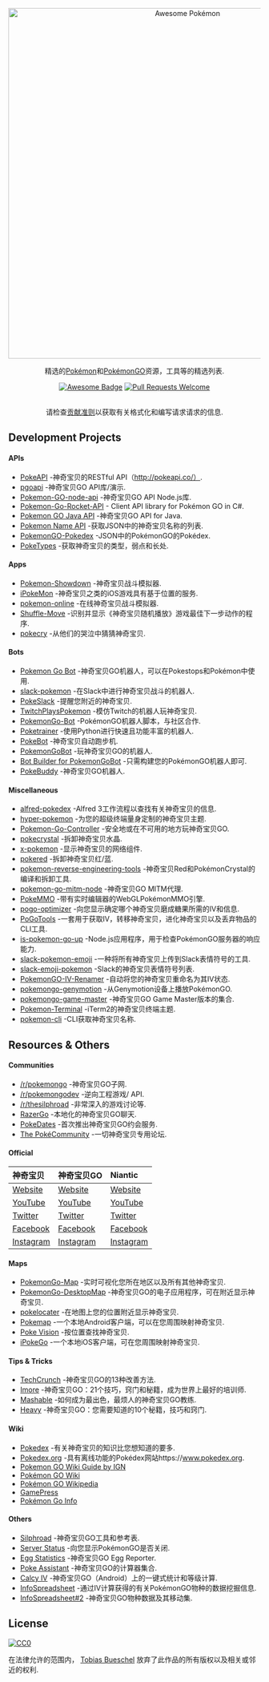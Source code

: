 <div class="github-widget" data-repo="tobiasbueschel/awesome-pokemon"></div>
<script async src="https://pagead2.googlesyndication.com/pagead/js/adsbygoogle.js"></script><ins class="adsbygoogle" style="display:block" data-ad-client="ca-pub-6890694312814945" data-ad-slot="5473692530" data-ad-format="auto"  data-full-width-responsive="true"></ins><script>(adsbygoogle = window.adsbygoogle || []).push({});</script>
<p align="center">
  <a href="https://github.com/tobiasbueschel/awesome-pokemon/">
    <img alt="Awesome Pokémon" src="https://raw.githubusercontent.com/tobiasbueschel/awesome-pokemon/master/logo.png" width="700">
  </a>
</p>

<div align="center">

<p align="center">
  精选的<a href="http://www.pokemon.com/">Pokémon</a>和<a href="http://www.pokemongo.com/">PokémonGO</a>资源，工具等的精选列表.
</p>

<p align="center">
  <a href="https://raw.githubusercontent.com/sindresorhus/awesome"><img alt="Awesome Badge" src="https://awesome.re/badge-flat.svg"></a>
  <a href="https://raw.githubusercontent.com/tobiasbueschel/awesome-pokemon/pulls"><img alt="Pull Requests Welcome" src="https://img.shields.io/badge/PRs-welcome-brightgreen.svg?style=flat-square"></a>
</p>

<p>
</i>  </i>  <br>  
请检查<a href="https://github.com/tobiasbueschel/awesome-pokemon/blob/master/contributing.md">贡献准则</a>以获取有关格式化和编写请求请求的信息.
</p>

</div>



## Development Projects
#### APIs
- [PokeAPI](https://github.com/PokeAPI/pokeapi/) -神奇宝贝的RESTful API（http://pokeapi.co/）.
- [pgoapi](https://github.com/tejado/pgoapi) -神奇宝贝GO API库/演示.
- [Pokemon-GO-node-api](https://github.com/Armax/Pokemon-GO-node-api) -神奇宝贝GO API Node.js库.
- [Pokemon-Go-Rocket-API](https://github.com/FeroxRev/Pokemon-Go-Rocket-API) - Client API library for Pokémon GO in C#.
- [Pokemon GO Java API](https://github.com/Grover-c13/PokeGOAPI-Java) -神奇宝贝GO API for Java.
- [Pokemon Name API](https://github.com/sindresorhus/pokemon) -获取JSON中的神奇宝贝名称的列表.
- [PokemonGO-Pokedex](https://github.com/Biuni/PokemonGO-Pokedex) -JSON中的PokémonGO的Pokédex.
- [PokeTypes](https://github.com/fbosch/poke-types) -获取神奇宝贝的类型，弱点和长处.

#### Apps
- [Pokemon-Showdown](https://github.com/Zarel/Pokemon-Showdown) -神奇宝贝战斗模拟器.
- [iPokeMon](https://github.com/Kjuly/iPokeMon) -神奇宝贝之类的iOS游戏具有基于位置的服务.
- [pokemon-online](https://github.com/po-devs/pokemon-online) -在线神奇宝贝战斗模拟器.
- [Shuffle-Move](https://github.com/Loreinator/Shuffle-Move) -识别并显示《神奇宝贝随机播放》游戏最佳下一步动作的程序.
- [pokecry](https://github.com/fent/pokecry) -从他们的哭泣中猜猜神奇宝贝.

#### Bots
- [Pokemon Go Bot](https://github.com/Hrithikd/Pokemon-Go-Bot-Working-Hack-API) -神奇宝贝GO机器人，可以在Pokestops和Pokémon中使用.
- [slack-pokemon](https://github.com/rvinluan/slack-pokemon) -在Slack中进行神奇宝贝战斗的机器人.
- [PokeSlack](https://github.com/timwah/pokeslack) -提醒您附近的神奇宝贝.
- [TwitchPlaysPokemon](https://github.com/sunshinekitty/TwitchPlaysPokemon) -模仿Twitch的机器人玩神奇宝贝.
- [PokemonGo-Bot](https://github.com/PokemonGoF/PokemonGo-Bot) -PokémonGO机器人脚本，与社区合作.
- [Poketrainer](https://github.com/j-e-k/poketrainer) -使用Python进行快速且功能丰富的机器人.
- [PokeBot](https://github.com/akbaryahya/PokeBot) -神奇宝贝自动跑步机.
- [PokemonGoBot](https://github.com/jabbink/PokemonGoBot) -玩神奇宝贝GO的机器人.
- [Bot Builder for PokemonGoBot](https://github.com/shilch/pogobot-builder) -只需构建您的PokémonGO机器人即可.
- [PokeBuddy](https://github.com/finndev/PokeBuddy) -神奇宝贝GO机器人.

#### Miscellaneous
- [alfred-pokedex](https://github.com/vutran/alfred-pokedex) -Alfred 3工作流程以查找有关神奇宝贝的信息.
- [hyper-pokemon](https://github.com/hyper-pokemon/hyper-pokemon) -为您的超级终端量身定制的神奇宝贝主题.
- [Pokemon-Go-Controller](https://github.com/kahopoon/Pokemon-Go-Controller) -安全地或在不可用的地方玩神奇宝贝GO.
- [pokecrystal](https://github.com/pret/pokecrystal) -拆卸神奇宝贝水晶.
- [x-pokemon](https://github.com/passy/x-pokemon) -显示神奇宝贝的网络组件.
- [pokered](https://github.com/pret/pokered) -拆卸神奇宝贝红/蓝.
- [pokemon-reverse-engineering-tools](https://github.com/pret/pokemon-reverse-engineering-tools) -神奇宝贝Red和PokémonCrystal的编译和拆卸工具.
- [pokemon-go-mitm-node](https://github.com/rastapasta/pokemon-go-mitm-node) -神奇宝贝GO MITM代理.
- [PokeMMO](https://github.com/maierfelix/PokeMMO) -带有实时编辑器的WebGLPokémonMMO引擎.
- [pogo-optimizer](https://github.com/justinleewells/pogo-optimizer) -向您显示确定哪个神奇宝贝磨成糖果所需的IV和信息.
- [PoGoTools](https://github.com/nelsyeung/PoGoTools) -一套用于获取IV，转移神奇宝贝，进化神奇宝贝以及丢弃物品的CLI工具.
- [is-pokemon-go-up](https://github.com/sotojuan/is-pokemon-go-up) -Node.js应用程序，用于检查PokémonGO服务器的响应能力.
- [slack-pokemon-emoji](https://github.com/fraserxu/slack-pokemon-emoji) -一种将所有神奇宝贝上传到Slack表情符号的工具.
- [slack-emoji-pokemon](https://github.com/Templarian/slack-emoji-pokemon) -Slack的神奇宝贝表情符号列表.
- [PokemonGO-IV-Renamer](https://github.com/Boren/PokemonGO-IV-Renamer) -自动将您的神奇宝贝重命名为其IV状态.
- [pokemongo-genymotion](https://github.com/jlobos/pokemongo-genymotion) -从Genymotion设备上播放PokémonGO.
- [pokemongo-game-master](https://github.com/BrunnerLivio/pokemongo-game-master) -神奇宝贝GO Game Master版本的集合.
- [Pokemon-Terminal](https://github.com/LazoCoder/Pokemon-Terminal) -iTerm2的神奇宝贝终端主题.
- [pokemon-cli](https://github.com/sindresorhus/pokemon-cli) -CLI获取神奇宝贝名称.

## Resources & Others
#### Communities
- [/r/pokemongo](https://www.reddit.com/r/pokemongo/) -神奇宝贝GO子网.
- [/r/pokemongodev](https://www.reddit.com/r/pokemongodev) -逆向工程游戏/ API.
- [/r/thesilphroad](https://www.reddit.com/r/thesilphroad) -非常深入的游戏讨论等.
- [RazerGo](https://go.razerzone.com/) -本地化的神奇宝贝GO聊天.
- [PokeDates](https://www.projectfixup.com/pokedates/) -首次推出神奇宝贝GO约会服务.
- [The PokéCommunity](https://www.pokecommunity.com/index.php) -一切神奇宝贝专用论坛.

#### Official

 |  神奇宝贝|  神奇宝贝GO |  Niantic |
| :------------------------------------------------------  | :---------------------------- | :-------------------------------------- |
| [Website](http://www.pokemon.com/) | [Website](http://www.pokemongo.com/) | [Website](https://www.nianticlabs.com/) |
| [YouTube](https://www.youtube.com/user/pokemon) | [YouTube](https://www.youtube.com/channel/UCA698bls2pjQyiqP9N-iaeg) | [YouTube](https://www.youtube.com/channel/UCJZnyHeWyS_5abW0qnFNHMg) |
| [Twitter](https://twitter.com/pokemon) | [Twitter](https://twitter.com/PokemonGoApp) | [Twitter](https://twitter.com/NianticLabs) |
| [Facebook](https://www.facebook.com/Pokemon/) | [Facebook](https://www.facebook.com/PokemonGO/) | [Facebook](https://www.facebook.com/nianticlabs) |
| [Instagram](https://www.instagram.com/pokemon/?hl=en) | [Instagram](https://www.instagram.com/pokemongoapp/?hl=en) | [Instagram](https://www.instagram.com/nianticlabs/?hl=en) |

#### Maps
- [PokemonGo-Map](https://github.com/AHAAAAAAA/PokemonGo-Map) -实时可视化您所在地区以及所有其他神奇宝贝.
- [PokemonGo-DesktopMap](https://github.com/mchristopher/PokemonGo-DesktopMap) -神奇宝贝GO的电子应用程序，可在附近显示神奇宝贝.
- [pokelocater](https://github.com/emeth-/pokelocater) -在地图上您的位置附近显示神奇宝贝.
- [Pokemap](https://github.com/omkarmoghe/Pokemap) -一个本地Android客户端，可以在您周围映射神奇宝贝.
- [Poke Vision](https://pokevision.com/) -按位置查找神奇宝贝.
- [iPokeGo](https://github.com/istornz/iPokeGo) -一个本地iOS客户端，可在您周围映射神奇宝贝.

#### Tips & Tricks
- [TechCrunch](https://techcrunch.com/gallery/pokemon-go-tips/) -神奇宝贝GO的13种改善方法.
- [Imore](http://www.imore.com/Pokemon-go-tips-tricks-cheats) -神奇宝贝GO：21个技巧，窍门和秘籍，成为世界上最好的培训师.
- [Mashable](http://mashable.com/2016/07/08/how-to-play-pokemon-go/#7iz7HhcepPqi) -如何成为最出色，最烦人的神奇宝贝GO教练.
- [Heavy](http://heavy.com/games/2016/07/pokemon-go-cheats-tips-tricks-guide-walkthrough-gps-spoof-fake-pikachu-starter-get-coins-throw-candy-incense-footsteps-pokestops-driving-lucky-eggs/) -神奇宝贝GO：您需要知道的10个秘籍，技巧和窍门.

#### Wiki
- [Pokedex](https://github.com/veekun/pokedex) -有关神奇宝贝的知识比您想知道的要多.
- [Pokedex.org](https://github.com/nolanlawson/pokedex.org) -具有离线功能的Pokédex网站https://www.pokedex.org.
- [Pokemon GO Wiki Guide by IGN](http://www.ign.com/wikis/pokemon-go)
- [Pokémon GO Wiki](https://pkmngowiki.com/)
- [Pokémon GO Wikipedia](https://en.wikipedia.org/wiki/Pok%C3%A9mon_Go)
- [GamePress](https://pokemongo.gamepress.gg/)
- [Pokémon Go Info](https://pokemon.gameinfo.io/)

#### Others
- [Silphroad](https://thesilphroad.com/research) -神奇宝贝GO工具和参考表.
- [Server Status](http://www.mmoserverstatus.com/pokemon_go) -向您显示PokémonGO是否关闭.
- [Egg Statistics](https://app.cmmcd.com/) -神奇宝贝GO Egg Reporter.
- [Poke Assistant](https://pokeassistant.com/) -神奇宝贝GO的计算器集合.
- [Calcy IV](https://play.google.com/store/apps/details?id=tesmath.calcy) -神奇宝贝GO（Android）上的一键式统计和等级计算.
- [InfoSpreadsheet](https://docs.google.com/spreadsheets/d/1iJcE12v14GA8V8EO4M1-dPxBFT2kFhR6bUXvj03a4kM/) -通过IV计算获得的有关PokémonGO物种的数据挖掘信息.
- [InfoSpreadsheet#2](https://docs.google.com/spreadsheets/d/1hcFo7-UGWx1k1u1BHOvDhq8foPeRr7YbX2jLjjJK0Qw/) -神奇宝贝GO物种数据及其移动集.

## License
[![CC0](http://mirrors.creativecommons.org/presskit/buttons/88x31/svg/cc-zero.svg)](https://creativecommons.org/publicdomain/zero/1.0/)

在法律允许的范围内， [Tobias Bueschel](http://github.com/tobiasbueschel) 放弃了此作品的所有版权以及相关或邻近的权利.
